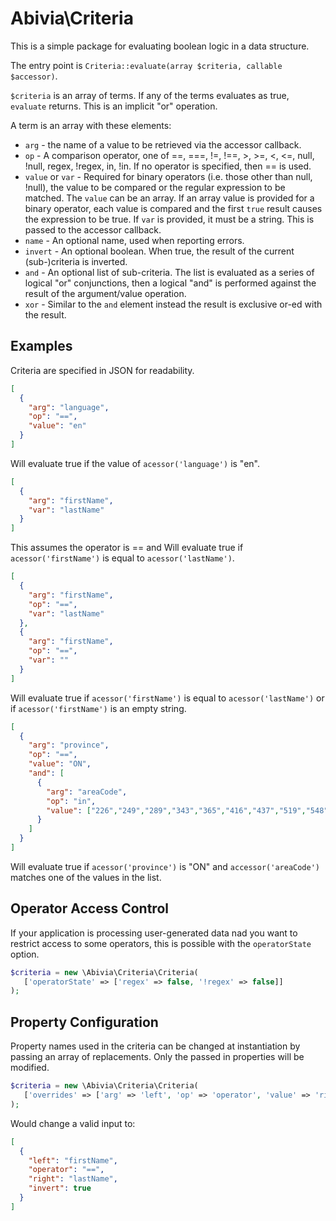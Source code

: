 # Abivia\Criteria

This is a simple package for evaluating boolean logic in a data structure.

The entry point is `Criteria::evaluate(array $criteria, callable $accessor)`.

`$criteria` is an array of terms. If any of the terms evaluates as true, `evaluate` returns.
This is an implicit "or" operation.

A term is an array with these elements:
* `arg` - the name of a value to be retrieved via the accessor callback.
* `op` - A comparison operator, one of ==, ===, !=, !==, >, >=, <, <=, null, !null, regex, !regex,
in, !in.
If no operator is specified, then == is used.
* `value` or `var` - Required for binary operators (i.e. those other than null, !null), the value
to be compared or the regular expression to be matched. The `value` can be an array.
If an array value is provided for a binary operator, each value is compared 
and the first `true` result causes the expression to be true.
If `var` is provided, it must be a string. This is passed to the accessor callback.
* `name` - An optional name, used when reporting errors.
* `invert` - An optional boolean. When true, the result of the current (sub-)criteria is inverted.
* `and` - An optional list of sub-criteria. The list is evaluated as a series of logical "or"
conjunctions, then a logical "and" is performed against the result of the argument/value operation.
* `xor` - Similar to the `and` element instead the result is exclusive or-ed with the result.

## Examples
Criteria are specified in JSON for readability.
```json
[
  {
    "arg": "language",
    "op": "==",
    "value": "en"
  }
]
```
Will evaluate true if the value of `acessor('language')` is "en".

```json
[
  {
    "arg": "firstName",
    "var": "lastName"
  }
]
```
This assumes the operator is == and Will evaluate true
if  `acessor('firstName')` is equal to `acessor('lastName')`.

```json
[
  {
    "arg": "firstName",
    "op": "==",
    "var": "lastName"
  },
  {
    "arg": "firstName",
    "op": "==",
    "var": ""
  }
]
```
Will evaluate true if  `acessor('firstName')` is equal to `acessor('lastName')` 
or if `acessor('firstName')` is an empty string.

```json
[
  {
    "arg": "province",
    "op": "==",
    "value": "ON",
    "and": [
      {
        "arg": "areaCode",
        "op": "in",
        "value": ["226","249","289","343","365","416","437","519","548","613","647","705","807","905"]
      }
    ]
  }
]
```
Will evaluate true if `acessor('province')` is "ON" 
and `accessor('areaCode')` matches one of the values in the list.

## Operator Access Control

If your application is processing user-generated data nad you want to
restrict access to some operators, this is possible with the 
`operatorState` option.

```php
$criteria = new \Abivia\Criteria\Criteria(
   ['operatorState' => ['regex' => false, '!regex' => false]]
);
```

## Property Configuration

Property names used in the criteria can be changed at instantiation
by passing an array of replacements.
Only the passed in properties will be modified.

```php
$criteria = new \Abivia\Criteria\Criteria(
   ['overrides' => ['arg' => 'left', 'op' => 'operator', 'value' => 'right']]
);
```

Would change a valid input to:
```json
[
  {
    "left": "firstName",
    "operator": "==",
    "right": "lastName",
    "invert": true
  }
]
```
